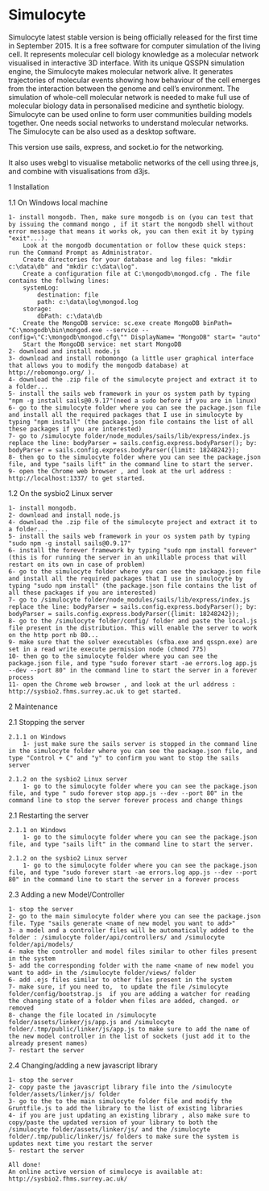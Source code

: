 # Simulocyte

Simulocyte latest stable version is being officially released for the first time in September 2015. It is a free software for computer simulation of the living cell. It represents molecular cell biology knowledge as a molecular network visualised in interactive 3D interface. With its unique QSSPN simulation engine, the Simulocyte makes molecular network alive. It generates trajectories of molecular events showing how behaviour of the cell emerges from the interaction between the genome and cell’s environment. The simulation of whole-cell molecular network is needed to make full use of molecular biology data in personalised medicine and synthetic biology. Simulocyte can be used online to form user communities building models together. One needs social networks to understand molecular networks. The Simulocyte can be also used as a desktop software.

This version use sails, express, and socket.io for the networking.

It also uses webgl to visualise metabolic networks of the cell using three.js, and combine with visualisations from d3js.

1 Installation

1.1 On Windows local machine

	1- install mongodb. Then, make sure mongodb is on (you can test that by issuing the command mongo , if it start the mongodb shell without error message that means it works ok, you can then exit it by typing "exit"...). 
		Look at the mongodb documentation or follow these quick steps:  run the Command Prompt as Administrator. 
		Create directories for your database and log files: "mkdir c:\data\db" and "mkdir c:\data\log".
		Create a configuration file at C:\mongodb\mongod.cfg . The file contains the follwing lines:
		systemLog:
			destination: file
			path: c:\data\log\mongod.log
		storage:
			dbPath: c:\data\db
		Create the MongoDB service: sc.exe create MongoDB binPath= "C:\mongodb\bin\mongod.exe --service --config=\"C:\mongodb\mongod.cfg\"" DisplayName= "MongoDB" start= "auto"
		Start the MongoDB service: net start MongoDB
	2- download and install node.js 
	3- download and install robomongo (a little user graphical interface that allows you to modify the mongodb database) at http://robomongo.org/ ). 	
	4- download the .zip file of the simulocyte project and extract it to a folder...
	5- install the sails web framework in your os system path by typing "npm -g install sails@0.9.17"(need a sudo before if you are in linux)
	6- go to the simulocyte folder where you can see the package.json file and install all the required packages that I use in simulocyte by typing "npm install" (the package.json file contains the list of all these packages if you are interested)
	7- go to /simulocyte folder/node_modules/sails/lib/express/index.js replace the line: bodyParser = sails.config.express.bodyParser(); by: bodyParser = sails.config.express.bodyParser({limit: 18248242});
	8- then go to the simulocyte folder where you can see the package.json file, and type "sails lift" in the command line to start the server.
	9- open the Chrome web browser , and look at the url address : http://localhost:1337/ to get started.

1.2 On the sysbio2 Linux server 

	1- install mongodb.
	2- download and install node.js 
	4- download the .zip file of the simulocyte project and extract it to a folder...
	5- install the sails web framework in your os system path by typing "sudo npm -g install sails@0.9.17"
	6- install the forever framework by typing "sudo npm install forever" (this is for running the server in an unkillable process that will restart on its own in case of problem)
	6- go to the simulocyte folder where you can see the package.json file and install all the required packages that I use in simulocyte by typing "sudo npm install" (the package.json file contains the list of all these packages if you are interested)
	7- go to /simulocyte folder/node_modules/sails/lib/express/index.js replace the line: bodyParser = sails.config.express.bodyParser(); by: bodyParser = sails.config.express.bodyParser({limit: 18248242});
	8- go to the /simulocyte folder/config/ folder and paste the local.js file present in the distribution. This will enable the server to work on the http port nb 80...
	9- make sure that the solver executables (sfba.exe and qsspn.exe) are set in a read write execute permission node (chmod 775)
	10- then go to the simulocyte folder where you can see the package.json file, and type "sudo forever start -ae errors.log app.js --dev --port 80" in the command line to start the server in a forever process
	11- open the Chrome web browser , and look at the url address : http://sysbio2.fhms.surrey.ac.uk to get started.


2 Maintenance

2.1 Stopping the server	

	2.1.1 on Windows
		1- just make sure the sails server is stopped in the command line in the simulocyte folder where you can see the package.json file, and type "Control + C" and "y" to confirm you want to stop the sails server

	2.1.2 on the sysbio2 Linux server 
		1- go to the simulocyte folder where you can see the package.json file, and type " sudo forever stop app.js --dev --port 80" in the command line to stop the server forever process and change things

2.1 Restarting the server	

	2.1.1 on Windows
		1- go to the simulocyte folder where you can see the package.json file, and type "sails lift" in the command line to start the server.

	2.1.2 on the sysbio2 Linux server 
		1- go to the simulocyte folder where you can see the package.json file, and type "sudo forever start -ae errors.log app.js --dev --port 80" in the command line to start the server in a forever process

2.3 Adding a new Model/Controller

	1- stop the server
	2- go to the main simulocyte folder where you can see the package.json file. Type "sails generate <name of new model you want to add>"
	3- a model and a controller files will be automatically added to the folder : /simulocyte folder/api/controllers/ and /simulocyte folder/api/models/
	4- make the controller and model files similar to other files present in the system
	5- add the corresponding folder with the name <name of new model you want to add> in the /simulocyte folder/views/ folder
	6- add .ejs files similar to other files present in the system
	7- make sure, if you need to,  to update the file /simulocyte folder/config/bootstrap.js  if you are adding a watcher for reading the changing state of a folder when files are added, changed. or removed
	8- change the file located in /simulocyte folder/assets/linker/js/app.js and /simulocyte folder/.tmp/public/linker/js/app.js to make sure to add the name of the new model controller in the list of sockets (just add it to the already present names)
	7- restart the server

2.4 Changing/adding a new javascript library

	1- stop the server
	2- copy paste the javascript library file into the /simulocyte folder/assets/linker/js/ folder
	3- go to the to the main simulocyte folder file and modify the Gruntfile.js to add the library to the list of existing libraries
	4- if you are just updating an existing library , also make sure to copy/paste the updated version of your library to both the  /simulocyte folder/assets/linker/js/ and the /simulocyte folder/.tmp/public/linker/js/ folders to make sure the system is updates next time you restart the server
	5- restart the server
	
	All done! 
	An online active version of simulocye is available at: http://sysbio2.fhms.surrey.ac.uk/
	
